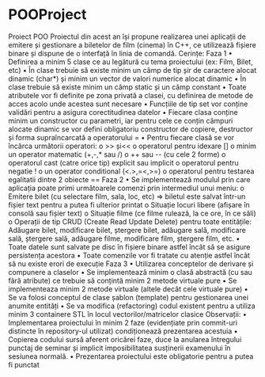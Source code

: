 # POOProject
Proiect POO
Proiectul din acest an își propune realizarea unei aplicații de emitere și gestionare a biletelor de film (cinema) în C++, ce utilizează fișiere binare și dispune de o interfață în linia de comandă.
Cerințe:
Faza 1
• Definirea a minim 5 clase ce au legătură cu tema proiectului (ex: Film, Bilet, etc)
• În clase trebuie să existe minim un câmp de tip șir de caractere alocat dinamic (char*) și minim un vector de valori numerice alocat dinamic
• În clase trebuie să existe minim un câmp static și un câmp constant
• Toate atributele vor fi definite pe zona privată a clasei, cu definirea de metode de acces acolo unde acestea sunt necesare
• Funcțiile de tip set vor conține validări pentru a asigura corectitudinea datelor
• Fiecare clasa conține minim un constructor cu parametri, iar pentru cele ce conțin câmpuri alocate dinamic se vor defini obligatoriu constructor de copiere, destructor și forma supraîncarcată a operatorului =
• Pentru fiecare clasă se vor încărca următorii operatori:
o >> și<<
o operatorul pentru idexare []
o minim un operator matematic (+,-,* sau /)
o ++ sau -- (cu cele 2 forme)
o operatorul cast (catre orice tip) explicit sau implicit
o operatorul pentru negatie !
o un operator conditional (<.>,=<,>=)
o operatorul pentru testarea egalitatii dintre 2 obiecte ==
Faza 2
• Se implementează modulul prin care aplicația poate primi următoarele comenzi prin intermediul unui meniu:
o Emitere bilet (cu selectare film, sala, loc, etc) => biletul este salvat într-un fișier text pentru a putea fi ulterior printat
o Situație locuri libere (afișare în consolă sau fișier text)
o Situație filme (ce filme rulează, la ce ore, în ce săli)
o Operații de tip CRUD (Create Read Update Delete) pentru toate entitățile: Adăugare bilet, modificare bilet, ștergere bilet, adăugare sală, modificare sală, ștergere sală, adăugare filme, modificare film, ștergere film, etc.
• Toate datele sunt salvate pe disc în fișiere binare astfel încât să se asigure persistența acestora
• Toate comenzile vor fi tratate cu atenție astfel încât să nu existe erori de execuție
Faza 3
• Utilizarea conceptelor de derivare și compunere a claselor
• Se implementează minim o clasă abstractă (cu sau fără atribute) ce trebuie să conțintă minim 2 metode virtuale pure
• Se implementeaza minim 2 metode virtuale (altele decât cele virtuale pure)
• Se va folosi conceptul de clase șablon (template) pentru gestionarea unei anumite entități
• Se va modifica (refactoring) codul existent pentru a utiliza minim 3 containere STL în locul vectorilor/matricelor clasice
Observații:
• Implementarea proiectului în minim 2 faze (evidențiate prin commit-uri distincte în repository-ul utilizat) condiționează prezentarea acestuia
• Copierea codului sursă aferent oricărei faze, duce la anularea întregului punctaj de seminar și implicit imposibilitatea susținerii examenului în sesiunea normală.
• Prezentarea proiectului este obligatorie pentru a putea fi punctat
